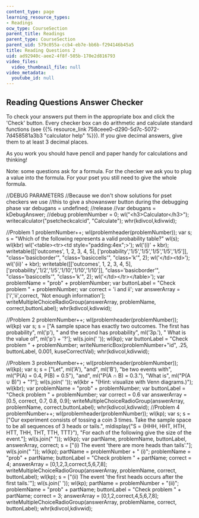```yaml
---
content_type: page
learning_resource_types:
- Readings
ocw_type: CourseSection
parent_title: Readings
parent_type: CourseSection
parent_uid: 579c055a-ccb4-eb7e-bb6b-f294146b45a5
title: Reading Questions 2
uid: ad92940c-aee2-4f8f-505b-170e2d816793
video_files:
  video_thumbnail_file: null
video_metadata:
  youtube_id: null
---
```


Reading Questions Answer Checker
--------------------------------

To check your answers put them in the appropriate box and click the 'Check' button. Every checker box can do arithmetic and calculate standard functions (see {{% resource_link 758ceee0-d290-5d7c-5072-7d458581a3b3 "calculator help" %}}). If you give decimal answers, give them to at least 3 decimal places.

As you work you should have pencil and paper handy for calculations and thinking!

Note: some questions ask for a formula. For the checker we ask you to plug a value into the formula. For your pset you still need to give the whole formula.

//DEBUG PARAMETERS //Because we don't show solutions for pset checkers we use //this to give a showanswer button during the debugging phase var debugans = undefined; //release //var debugans = kDebugAnswer; //debug problemNumber = 0; wl("\<h3>Calculator\</h3>"); writecalculator("psetcheckcalcid", "Calculate"); whr(kdivcol,kdivwid);

//Problem 1 problemNumber++; wl(problemheader(problemNumber)); var s; s = "Which of the following represents a valid probability table?" wl(s); wl(kbr) wl('\<table>\<tr>\<td style="padding:4ex";>'); wl('(i)' + kbr); writetable(\[\['outcomes', 1, 2, 3, 4, 5\], \['probability','1/5','1/5','1/5','1/5','1/5'\]\], "class='basicborder'", "class='basiccells'", "class='k'", 2); wl('\</td>\<td>'); wl('(ii)' + kbr); writetable(\[\['outcomes', 1, 2, 3, 4, 5\], \['probability','1/2','1/5','1/10','1/10','1/10'\]\], "class='basicborder'", "class='basiccells'", "class='k'", 2); wl('\</td>\</tr>\</table>'); var problemName = "prob" + problemNumber; var buttonLabel = "Check problem " + problemNumber; var correct = 'i and ii'; var answerArray = \['i','ii',correct, 'Not enough information'\]; writeMultipleChoiceRadioGroup(answerArray, problemName, correct,buttonLabel); whr(kdivcol,kdivwid);

//Problem 2 problemNumber++; wl(problemheader(problemNumber)); wl(kp) var s; s = \["A sample space has exactly two outcomes. The first has probability", ml('p'), " and the second has probability", ml('3p.'), " What is the value of", ml('p') + '?'\]; wl(s.join(' ')); wl(kp); var buttonLabel = "Check problem " + problemNumber; writeNumericBox(problemNumber+"id", .25, buttonLabel, 0.001, kuseCorrectVal); whr(kdivcol,kdivwid);

//Problem 3 problemNumber++; wl(problemheader(problemNumber)); wl(kp); var s; s = \["Let", ml('A'), "and", ml('B'), "be two events with", ml("P(A) = 0.4, P(B) = 0.5"), "and", ml("P(A &cap; B) = 0.3."), "What is", ml("P(A &cup; B)") + "?"\]; wl(s.join(' ')); wl(kbr + "(Hint: visualize with Venn diagrams.)"); wl(kbr); var problemName = "prob" + problemNumber; var buttonLabel = "Check problem " + problemNumber; var correct = 0.6 var answerArray = \[0.5, correct, 0.7, 0.8, 0.9\]; writeMultipleChoiceRadioGroup(answerArray, problemName, correct,buttonLabel); whr(kdivcol,kdivwid); //Problem 4 problemNumber++; wl(problemheader(problemNumber)); wl(kp); var s; s = \["Our experiment consists of tossing a coin 3 times. Take the sample space to be all sequences of 3 heads or tails.", mldisplay("S = {HHH, HHT, HTH, HTT, THH, THT, TTH, TTT}"), "For each of the following give the size of the event."\]; wl(s.join(" ")); wl(kp); var partName, problemName, buttonLabel, answerArray, correct; s = \["(i) The event 'there are more heads than tails'."\]; wl(s.join(" ")); wl(kp); partName = problemNumber + " (i)"; problemName = "prob" + partName; buttonLabel = "Check problem " + partName; correct = 4; answerArray = \[0,1,2,3,correct,5,6,7,8\]; writeMultipleChoiceRadioGroup(answerArray, problemName, correct, buttonLabel); wl(kp); s = \["(ii) The event 'the first heads occurs after the first tails.'"\]; wl(s.join(' ')); wl(kp); partName = problemNumber + "(ii)"; problemName = "prob" + partName; buttonLabel = "Check problem " + partName; correct = 3; answerArray = \[0,1,2,correct,4,5,6,7,8\]; writeMultipleChoiceRadioGroup(answerArray, problemName, correct, buttonLabel); whr(kdivcol,kdivwid);